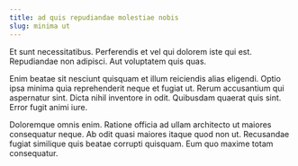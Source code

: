 ```yaml
---
title: ad quis repudiandae molestiae nobis
slug: minima ut
---
```


Et sunt necessitatibus. Perferendis et vel qui dolorem iste qui est. Repudiandae non adipisci. Aut voluptatem quis quas.

Enim beatae sit nesciunt quisquam et illum reiciendis alias eligendi. Optio ipsa minima quia reprehenderit neque et fugiat ut. Rerum accusantium qui aspernatur sint. Dicta nihil inventore in odit. Quibusdam quaerat quis sint. Error fugit animi iure.

Doloremque omnis enim. Ratione officia ad ullam architecto ut maiores consequatur neque. Ab odit quasi maiores itaque quod non ut. Recusandae fugiat similique quis beatae corrupti quisquam. Eum quo maxime totam consequatur.
